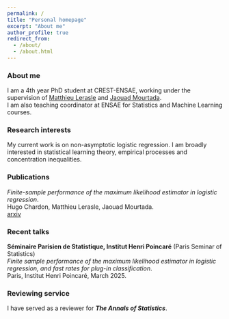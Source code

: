 ```yaml
---
permalink: /
title: "Personal homepage"
excerpt: "About me"
author_profile: true
redirect_from: 
  - /about/
  - /about.html
---
```


### About me
I am a 4th year PhD student at CREST-ENSAE, working under the supervision of [Matthieu Lerasle](http://lerasle.perso.math.cnrs.fr/index.html) and [Jaouad Mourtada](https://jaouadmourtada.github.io).  
I am also teaching coordinator at ENSAE for Statistics and Machine Learning courses.

### Research interests
My current work is on non-asymptotic logistic regression. I am broadly interested in statistical learning theory, empirical processes and concentration inequalities.

### Publications
*Finite-sample performance of the maximum likelihood estimator in logistic regression*.  
Hugo Chardon, Matthieu Lerasle, Jaouad Mourtada.  
[arxiv](https://arxiv.org/abs/2411.02137v2)

### Recent talks  
**Séminaire Parisien de Statistique, Institut Henri Poincaré** (Paris Seminar of Statistics)  
*Finite sample performance of the maximum likelihood estimator in logistic regression, and fast rates for plug-in classification*.  
Paris, Institut Henri Poincaré, March 2025.

### Reviewing service
I have served as a reviewer for ***The Annals of Statistics***.



